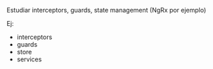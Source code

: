 Estudiar interceptors, guards, state management (NgRx por ejemplo)

Ej:

- interceptors
- guards
- store
- services
